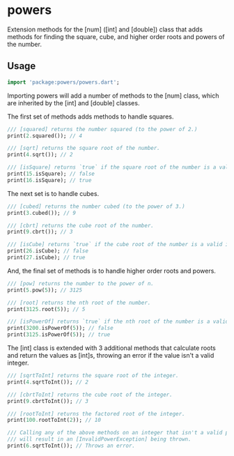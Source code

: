 # powers

Extension methods for the [num] ([int] and [double]) class that
adds methods for finding the square, cube, and higher order roots
and powers of the number.

## Usage

```dart
import 'package:powers/powers.dart';
```

Importing powers will add a number of methods to the [num] class, which are
inherited by the [int] and [double] classes.

The first set of methods adds methods to handle squares.

```dart
/// [squared] returns the number squared (to the power of 2.)
print(2.squared()); // 4

/// [sqrt] returns the square root of the number.
print(4.sqrt()); // 2

/// [isSquare] returns `true` if the square root of the number is a valid integer.
print(15.isSquare); // false
print(16.isSquare); // true
```

The next set is to handle cubes.

```dart
/// [cubed] returns the number cubed (to the power of 3.)
print(3.cubed()); // 9

/// [cbrt] returns the cube root of the number.
print(9.cbrt()); // 3

/// [isCube] returns `true` if the cube root of the number is a valid integer.
print(26.isCube); // false
print(27.isCube); // true
```

And, the final set of methods is to handle higher order roots and powers.

```dart
/// [pow] returns the number to the power of n.
print(5.pow(5)); // 3125

/// [root] returns the nth root of the number.
print(3125.root(5)); // 5

/// [isPowerOf] returns `true` if the nth root of the number is a valid integer.
print(3200.isPowerOf(5)); // false
print(3125.isPowerOf(5)); // true
```

The [int] class is extended with 3 additional methods that calculate roots and
return the values as [int]s, throwing an error if the value isn't a valid integer.

```dart
/// [sqrtToInt] returns the square root of the integer.
print(4.sqrtToInt()); // 2

/// [cbrtToInt] returns the cube root of the integer.
print(9.cbrtToInt()); // 3

/// [rootToInt] returns the factored root of the integer.
print(100.rootToInt(2)); // 10

/// Calling any of the above methods on an integer that isn't a valid power
/// will result in an [InvalidPowerException] being thrown.
print(6.sqrtToInt()); // Throws an error.
```
